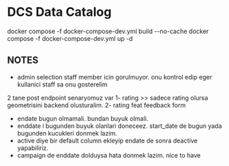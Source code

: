 # DCS Data Catalog

docker compose -f docker-compose-dev.yml build --no-cache
docker compose -f docker-compose-dev.yml up -d

## NOTES

- admin selection staff member icin gorulmuyor. onu kontrol edip eger kullanici staff sa onu gosterelim

2 tane post endpoint senaryomuz var
1- rating   >> sadece rating olursa geometrisini backend olusturalim. 
2- rating feat feedback form

- endate bugun olmamali. bundan buyuk olmali.
- enddate i bugunden buyuk olanlari doneceez. start_date de bugun yada bugunden kucukleri donmek lazim. 
- active diye bir default column ekleyip endate de sonra deactive yapabiliriz.
- campaign de enddate dolduysa hata donmek lazim. nice to have